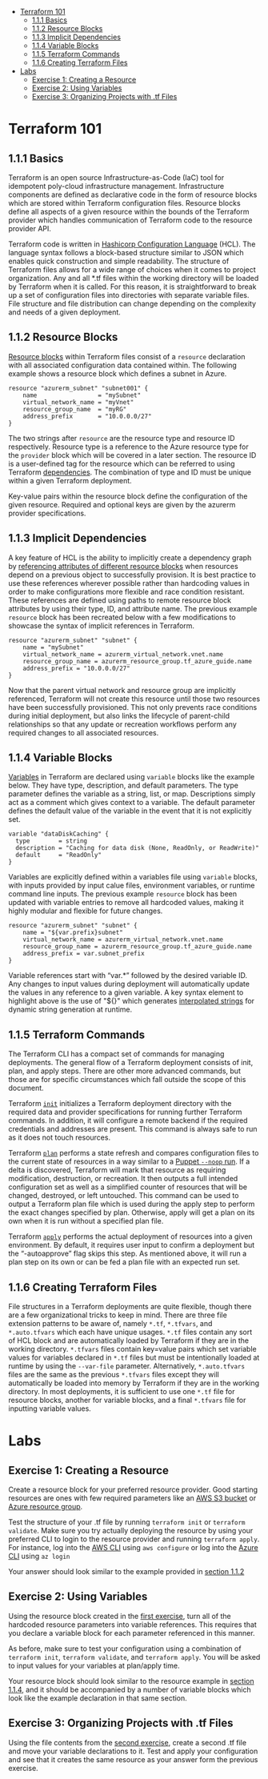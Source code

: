 - [Terraform 101](#terraform-101)
  - [1.1.1 Basics](#111-basics)
  - [1.1.2 Resource Blocks](#112-resource-blocks)
  - [1.1.3 Implicit Dependencies](#113-implicit-dependencies)
  - [1.1.4 Variable Blocks](#114-variable-blocks)
  - [1.1.5 Terraform Commands](#115-terraform-commands)
  - [1.1.6 Creating Terraform Files](#116-creating-terraform-files)
- [Labs](#labs)
  - [Exercise 1: Creating a Resource](#exercise-1-creating-a-resource)
  - [Exercise 2: Using Variables](#exercise-2-using-variables)
  - [Exercise 3: Organizing Projects with .tf Files](#exercise-3-organizing-projects-with-tf-files)

# Terraform 101

## 1.1.1 Basics

Terraform is an open source Infrastructure-as-Code (IaC) tool for idempotent poly-cloud infrastructure management. Infrastructure components are defined as declarative code in the form of resource blocks which are stored within Terraform configuration files. Resource blocks define all aspects of a given resource within the bounds of the Terraform provider which handles communication of Terraform code to the resource provider API.

Terraform code is written in [Hashicorp Configuration Language](https://github.com/hashicorp/hcl) (HCL). The language syntax follows a block-based structure similar to JSON which enables quick construction and simple readability. The structure of Terraform files allows for a wide range of choices when it comes to project organization. Any and all \*.tf files within the working directory will be loaded by Terraform when it is called. For this reason, it is straightforward to break up a set of configuration files into directories with separate variable files. File structure and file distribution can change depending on the complexity and needs of a given deployment.

## 1.1.2 Resource Blocks

[Resource blocks](https://www.terraform.io/docs/configuration/resources.html) within Terraform files consist of a ```resource``` declaration with all associated configuration data contained within. The following example shows a resource block which defines a subnet in Azure.

```
resource "azurerm_subnet" "subnet001" {
    name                 = "mySubnet"
    virtual_network_name = "myVnet"
    resource_group_name  = "myRG"
    address_prefix       = "10.0.0.0/27"
}
```

The two strings after ```resource``` are the resource type and resource ID respectively. Resource type is a reference to the Azure resource type for the ```provider``` block which will be covered in a later section. The resource ID is a user-defined tag for the resource which can be referred to using Terraform [dependencies](#113-implicit-dependencies). The combination of type and ID must be unique within a given Terraform deployment.

Key-value pairs within the resource block define the configuration of the given resource. Required and optional keys are given by the azurerm provider specifications.

## 1.1.3 Implicit Dependencies

A key feature of HCL is the ability to implicitly create a dependency graph by [referencing attributes of different resource blocks](https://www.terraform.io/docs/configuration/expressions.html#references-to-resource-attributes) when resources depend on a previous object to successfully provision. It is best practice to use these references wherever possible rather than hardcoding values in order to make configurations more flexible and race condition resistant. These references are defined using paths to remote resource block attributes by using their type, ID, and attribute name. The previous example ```resource``` block has been recreated below with a few modifications to showcase the syntax of implicit references in Terraform.

```
resource "azurerm_subnet" "subnet" {
    name = "mySubnet"
    virtual_network_name = azurerm_virtual_network.vnet.name
    resource_group_name = azurerm_resource_group.tf_azure_guide.name
    address_prefix = "10.0.0.0/27"
}
```

Now that the parent virtual network and resource group are implicitly referenced, Terraform will not create this resource until those two resources have been successfully provisioned. This not only prevents race conditions during initial deployment, but also links the lifecycle of parent-child relationships so that any update or recreation workflows perform any required changes to all associated resources.

## 1.1.4 Variable Blocks

[Variables](https://www.terraform.io/docs/configuration/variables.html) in Terraform are declared using ```variable``` blocks like the example below. They have type, description, and default parameters. The type parameter defines the variable as a string, list, or map. Descriptions simply act as a comment which gives context to a variable. The default parameter defines the default value of the variable in the event that it is not explicitly set.

```
variable "dataDiskCaching" {
  type        = string
  description = "Caching for data disk (None, ReadOnly, or ReadWrite)"
  default     = "ReadOnly"
}
```

Variables are explicitly defined within a variables file using ```variable``` blocks, with inputs provided by input calue files, environment variables, or runtime command line inputs. The previous example ```resource``` block has been updated with variable entries to remove all hardcoded values, making it highly modular and flexible for future changes.

```
resource "azurerm_subnet" "subnet" {
    name = "${var.prefix}subnet"
    virtual_network_name = azurerm_virtual_network.vnet.name
    resource_group_name = azurerm_resource_group.tf_azure_guide.name
    address_prefix = var.subnet_prefix
}
```

Variable references start with “var.\*” followed by the desired variable ID. Any changes to input values during deployment will automatically update the values in any reference to a given variable. A key syntax element to highlight above is the use of "${}" which generates [interpolated strings](https://www.terraform.io/docs/configuration/expressions.html#interpolation) for dynamic string generation at runtime.

## 1.1.5 Terraform Commands

The Terraform CLI has a compact set of commands for managing deployments. The general flow of a Terraform deployment consists of init, plan, and apply steps. There are other more advanced commands, but those are for specific circumstances which fall outside the scope of this document.

Terraform [```init```](https://www.terraform.io/docs/commands/init.html) initializes a Terraform deployment directory with the required data and provider specifications for running further Terraform commands. In addition, it will configure a remote backend if the required credentials and addresses are present. This command is always safe to run as it does not touch resources.

Terraform [```plan```](https://www.terraform.io/docs/commands/plan.html) performs a state refresh and compares configuration files to the current state of resources in a way similar to a [Puppet ```--noop``` run](https://docs.puppet.com/puppet/3.6/man/agent.html#OPTIONS). If a delta is discovered, Terraform will mark that resource as requiring modification, destruction, or recreation. It then outputs a full intended configuration set as well as a simplified counter of resources that will be changed, destroyed, or left untouched. This command can be used to output a Terraform plan file which is used during the apply step to perform the exact changes specified by plan. Otherwise, apply will get a plan on its own when it is run without a specified plan file.

Terraform [```apply```](https://www.terraform.io/docs/commands/apply.html) performs the actual deployment of resources into a given environment. By default, it requires user input to confirm a deployment but the “-autoapprove” flag skips this step. As mentioned above, it will run a plan step on its own or can be fed a plan file with an expected run set.

## 1.1.6 Creating Terraform Files

File structures in a Terraform deployments are quite flexible, though there are a few organizational tricks to keep in mind. There are three file extension patterns to be aware of, namely ```*.tf```, ```*.tfvars```, and ```*.auto.tfvars``` which each have unique usages. ```*.tf``` files contain any sort of HCL block and are automatically loaded by Terraform if they are in the working directory. ```*.tfvars``` files contain key=value pairs which set variable values for variables declared in ```*.tf``` files but must be intentionally loaded at runtime by using the ```--var-file``` parameter. Alternatively, ```*.auto.tfvars``` files are the same as the previous ```*.tfvars``` files except they will automatically be loaded into memory by Terraform if they are in the working directory. In most deployments, it is sufficient to use one ```*.tf``` file for resource blocks, another for variable blocks, and a final ```*.tfvars``` file for inputting variable values.

# Labs

## Exercise 1: Creating a Resource

Create a resource block for your preferred resource provider. Good starting resources are ones with few required parameters like an [AWS S3 bucket](https://www.terraform.io/docs/providers/aws/r/s3_bucket.html) or [Azure resource group](https://www.terraform.io/docs/providers/azurerm/r/resource_group.html).

Test the structure of your .tf file by running ```terraform init``` or ```terraform validate```. Make sure you try actually deploying the resource by using your preferred CLI to login to the resource provider and running ```terraform apply```. For instance, log into the [AWS CLI](https://docs.aws.amazon.com/cli/latest/userguide/cli-chap-configure.html) using ```aws configure``` or log into the [Azure CLI](https://docs.microsoft.com/en-us/cli/azure/reference-index?view=azure-cli-latest#az-login) using ```az login```

Your answer should look similar to the example provided in [section 1.1.2](#112-resource-blocks)

## Exercise 2: Using Variables

Using the resource block created in the [first exercise](#exercise-1-creating-a-resource), turn all of the hardcoded resource parameters
into variable references. This requires that you declare a variable block for each parameter referenced in this manner.

As before, make sure to test your configuration using a combination of ```terraform init```, ```terraform validate```, and ```terraform apply```. You will be asked to input values for your variables at plan/apply time.

Your resource block should look similar to the resource example in [section 1.1.4](#114-variable-blocks), and it should be accompanied by a number of variable blocks which look like the example declaration in that same section.

## Exercise 3: Organizing Projects with .tf Files

Using the file contents from the [second exercise]((#exercise-2-using-variables)), create a second .tf file and move your variable declarations to it. Test and apply your configuration and see that it creates the same resource as your answer form the previous exercise.